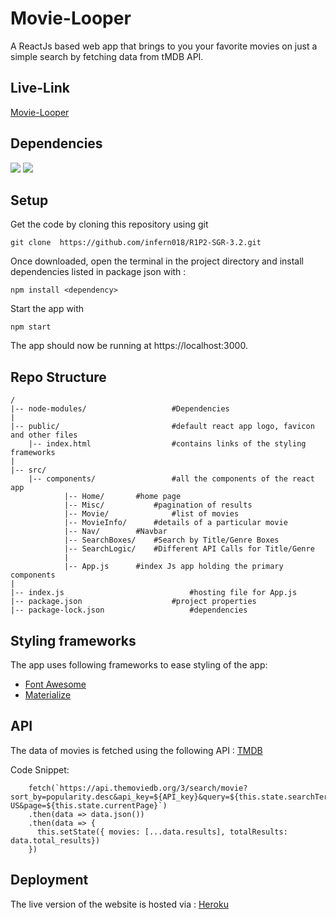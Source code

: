 
# Movie-Looper
A ReactJs based web app that brings to you your favorite movies on just a simple search by fetching data from tMDB API.

## Live-Link
[Movie-Looper](https://mighty-savannah-47226.herokuapp.com/)

## Dependencies
![](https://img.shields.io/badge/npm-v6.13.4-blue)  ![](https://img.shields.io/badge/node-v12.6.1-green)

## Setup
Get the code by cloning this repository using git
```
git clone  https://github.com/infern018/R1P2-SGR-3.2.git
```
Once downloaded, open the terminal in the project directory and install dependencies listed in package json with :

```
npm install <dependency>
```
 Start the app with
```
npm start
```
The app should now be running at https://localhost:3000.

## Repo Structure
```
/
|-- node-modules/			        #Dependencies
|
|-- public/ 			           	#default react app logo, favicon and other files
	|-- index.html 		        	#contains links of the styling frameworks
|
|-- src/
	|-- components/			        #all the components of the react app 
			|-- Home/		#home page
			|-- Misc/	        #pagination of results
			|-- Movie/     	        #list of movies
			|-- MovieInfo/		#details of a particular movie
			|-- Nav/		#Navbar
			|-- SearchBoxes/	#Search by Title/Genre Boxes
			|-- SearchLogic/	#Different API Calls for Title/Genre
			|
			|-- App.js 		#index Js app holding the primary components
|
|-- index.js		              		#hosting file for App.js
|-- package.json			        #project properties
|-- package-lock.json			    	#dependencies
```
## Styling frameworks
The app uses following frameworks to ease styling of the app:
- [Font Awesome](https://fontawesome.com/)
- [Materialize](https://materializecss.com/)


## API 
The data of movies is fetched using the following API : [TMDB](https://www.themoviedb.org/documentation/api) 

Code Snippet:
```
    fetch(`https://api.themoviedb.org/3/search/movie?sort_by=popularity.desc&api_key=${API_key}&query=${this.state.searchTerm}&language=en-US&page=${this.state.currentPage}`)
    .then(data => data.json())
    .then(data => {
      this.setState({ movies: [...data.results], totalResults: data.total_results})
    })
```
## Deployment
The live version of the website is hosted via : [Heroku](https://www.heroku.com/)
